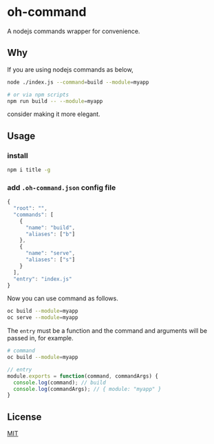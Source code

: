# oh-command

A nodejs commands wrapper for convenience.

## Why

If you are using nodejs commands as below,
```bash
node ./index.js --command=build --module=myapp

# or via npm scripts
npm run build -- --module=myapp
```

consider making it more elegant.

## Usage

### install

```bash
npm i title -g
```

### add `.oh-command.json` config file

```javascript
{
  "root": "",
  "commands": [
    {
      "name": "build",
      "aliases": ["b"]
    },
    {
      "name": "serve",
      "aliases": ["s"]
    }
  ],
  "entry": "index.js"
}
```

Now you can use command as follows.

```bash
oc build --module=myapp
oc serve --module=myapp
```

The `entry` must be a function and the command and arguments will be passed in, for example.

```bash
# command
oc build --module=myapp
```

```javascript
// entry
module.exports = function(command, commandArgs) {
  console.log(command); // build
  console.log(commandArgs); // { module: "myapp" }
}
```

## License
[MIT](https://github.com/elmorec/oh-command/blob/master/LICENSE)
